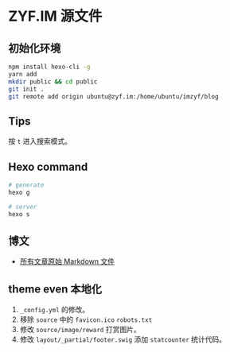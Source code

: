 # ZYF.IM 源文件

## 初始化环境

```bash
npm install hexo-cli -g
yarn add
mkdir public && cd public
git init .
git remote add origin ubuntu@zyf.im:/home/ubuntu/imzyf/blog
```

## Tips

按 `t` 进入搜索模式。

## Hexo command

```bash
# generate
hexo g

# server
hexo s
```

## 博文

- [所有文章原始 Markdown 文件](source/_posts)

## theme even 本地化

1. `_config.yml` 的修改。
2. 移除 `source` 中的 `favicon.ico` `robots.txt`
3. 修改 `source/image/reward` 打赏图片。
4. 修改 `layout/_partial/footer.swig` 添加 `statcounter` 统计代码。
